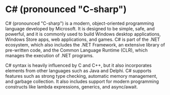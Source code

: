 # C# (pronounced "C-sharp")

C# (pronounced "C-sharp") is a modern, object-oriented programming language developed by Microsoft. It is designed to be simple, safe, and powerful, and it is commonly used to build Windows desktop applications, Windows Store apps, web applications, and games. C# is part of the .NET ecosystem, which also includes the .NET Framework, an extensive library of pre-written code, and the Common Language Runtime (CLR), which manages the execution of .NET programs.

C# syntax is heavily influenced by C and C++, but it also incorporates elements from other languages such as Java and Delphi. C# supports features such as strong type checking, automatic memory management, and garbage collection. It also includes support for modern programming constructs like lambda expressions, generics, and async/await.

